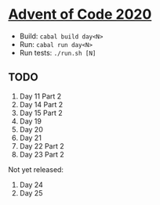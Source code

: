 [Advent of Code 2020](https://adventofcode.com/2020)
====================================================

- Build: `cabal build day<N>`
- Run: `cabal run day<N>`
- Run tests: `./run.sh [N]`

TODO
----

1. Day 11 Part 2
1. Day 14 Part 2
1. Day 15 Part 2
1. Day 19
1. Day 20
1. Day 21
1. Day 22 Part 2
1. Day 23 Part 2

Not yet released:

1. Day 24
1. Day 25
